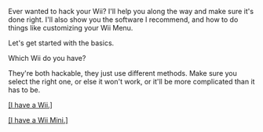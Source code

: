 Ever wanted to hack your Wii? I'll help you along the way and make sure it's done right. I'll also show you the software I recommend, and how to do things like customizing your Wii Menu.



Let's get started with the basics.


Which Wii do you have?


They're both hackable, they just use different methods. Make sure you select the right one, or else it won't work, or it'll be more complicated than it has to be.

[ [I have a Wii.] ](https://connorisirish.github.io/wiihomebrew/wii)

[ [I have a Wii Mini.] ](https://connorisirish.github.io/wiihomebrew/wiimini)
